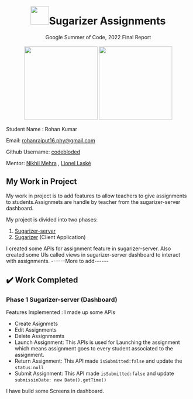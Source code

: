 
<h1 align="center"><img height="50px" width="50px"src="https://user-images.githubusercontent.com/48005711/192225098-47f04ed7-1a27-4ad2-a031-469a15509d8a.png"/>Sugarizer Assignments</h1>

<div align="center">
  <span>Google Summer of Code, 2022 Final Report</span>
  <br>
  <br>
</div>

<div align="center">
  <img height="200px" width="200px" src="https://user-images.githubusercontent.com/48005711/192224558-8479ee0f-2f4d-4b8b-a4e7-ef9a726be6b8.png"/>
  <img height="200px" width="200px" src="https://user-images.githubusercontent.com/48005711/192224568-601ba03a-033f-47f3-ab2b-5eda0fc60688.png"/>
  
</div>

Student Name : Rohan Kumar

Email: rohanrajput16.phy@gmail.com

Github Username: [codebloded](https://github.com/codebloded/)

Mentor: [Nikhil Mehra](https://github.com/NikhilM98) , [Lionel Laské](https://github.com/llaske)

## My Work in Project

My work in project is to add features to allow teachers to give assignments to students.Assignmets are handle by teacher from the sugarizer-server dashboard.

My project is divided into two phases:
1. [Sugarizer-server](https://github.com/llaske/sugarizer-server)
2. [Sugarizer](https://github.com/llaske/sugarizer) (Client Application)

I created some APIs for assignment feature in sugarizer-server. Also created some UIs called views in sugarizer-server dashboard to interact with assignments.
------More to add------

## ✔️ Work Completed
### Phase 1 Sugarizer-server (Dashboard)

Features Implemented :
I made up some APIs 
- Create Asignmets
- Edit Assignments
- Delete Assignmemts
- Launch Assignment: This APIs is used for Launching the assignment which means assignment goes to every student associated to the assignment.
- Return Assignment: This API made `isSubmitted:false` and update the `status:null` 
- Submit Assignment: This API made `isSubmitted:false` and update `submissinDate: new Date().getTime()`

I have build some Screens in dashboard.



 




